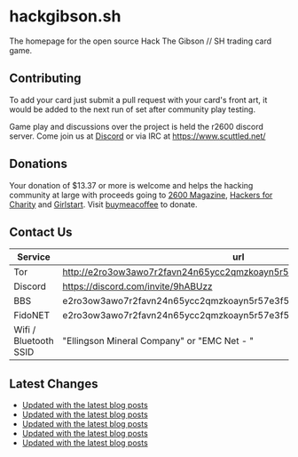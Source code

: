 # hackgibson.sh
The homepage for the open source Hack The Gibson // SH trading card game.


## Contributing

To add your card just submit a pull request with your card's front art, it would be added to the next run of set after community play testing.

Game play and discussions over the project is held the r2600 discord server. Come join us at [Discord](https://discord.com/invite/9hABUzz) or via IRC at https://www.scuttled.net/


## Donations

Your donation of $13.37 or more is welcome and helps the hacking community at large with proceeds going to [2600 Magazine](https://2600.com/), [Hackers for Charity](https://hackersforcharity.org) and [Girlstart](https://girlstart.org).  Visit [buymeacoffee](https://www.buymeacoffee.com/hackgibson.sh) to donate.


## Contact Us

Service | url
-|-
Tor | http://e2ro3ow3awo7r2favn24n65ycc2qmzkoayn5r57e3f56nvjwdcgg32ad.onion
Discord | https://discord.com/invite/9hABUzz
BBS | e2ro3ow3awo7r2favn24n65ycc2qmzkoayn5r57e3f56nvjwdcgg32ad.onion:23
FidoNET | e2ro3ow3awo7r2favn24n65ycc2qmzkoayn5r57e3f56nvjwdcgg32ad.onion:24554
Wifi / Bluetooth SSID | "Ellingson Mineral Company" or "EMC Net - <fidonet address>"

## Latest Changes
<!-- BLOG-POST-LIST:START -->
- [Updated with the latest blog posts](https://github.com/DFW2600/hackgibson.sh/commit/6b0830b03b79730461f023155293eed5b266953b)
- [Updated with the latest blog posts](https://github.com/DFW2600/hackgibson.sh/commit/66e8d303fd7096c54f1375b9d56aca6ffbccd29c)
- [Updated with the latest blog posts](https://github.com/DFW2600/hackgibson.sh/commit/d67ca597057f4a6b8a8420f80bd32b0e925cf9cd)
- [Updated with the latest blog posts](https://github.com/DFW2600/hackgibson.sh/commit/bf90d2aea73d177ad179a8acc873942e614ddb2e)
- [Updated with the latest blog posts](https://github.com/DFW2600/hackgibson.sh/commit/a16f8614fcfcef7a5c3f8ef8a5ca701e3939dcbe)
<!-- BLOG-POST-LIST:END -->
